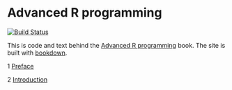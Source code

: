 # Advanced R programming

[![Build Status](https://travis-ci.org/hadley/adv-r.svg?branch=master)](https://travis-ci.org/hadley/adv-r)

This is code and text behind the [Advanced R programming](http://adv-r.hadley.nz)
book.  The site is built with [bookdown](https://bookdown.org/yihui/bookdown/).

1 [Preface](Preface.Rmd)

2 [Introduction](Introduction.Rmd)
